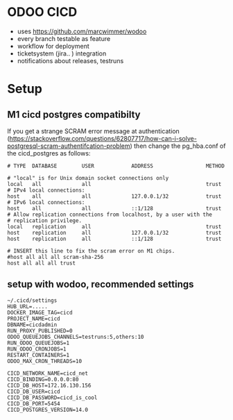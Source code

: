 # ODOO CICD

- uses https://github.com/marcwimmer/wodoo
- every branch testable as feature
- workflow for deployment
- ticketsystem (jira.. ) integration
- notifications about releases, testruns


# Setup
## M1 cicd postgres compatibilty

If you get a strange SCRAM error message at authentication (https://stackoverflow.com/questions/62807717/how-can-i-solve-postgresql-scram-authentifcation-problem) then change the pg_hba.conf of the cicd_postgres as
follows:

```
# TYPE  DATABASE        USER            ADDRESS                 METHOD

# "local" is for Unix domain socket connections only
local   all             all                                     trust
# IPv4 local connections:
host    all             all             127.0.0.1/32            trust
# IPv6 local connections:
host    all             all             ::1/128                 trust
# Allow replication connections from localhost, by a user with the
# replication privilege.
local   replication     all                                     trust
host    replication     all             127.0.0.1/32            trust
host    replication     all             ::1/128                 trust

# INSERT this line to fix the scram error on M1 chips.
#host all all all scram-sha-256
host all all all trust
```

## setup with wodoo, recommended settings

```
~/.cicd/settings
HUB_URL=.....
DOCKER_IMAGE_TAG=cicd
PROJECT_NAME=cicd
DBNAME=cicdadmin
RUN_PROXY_PUBLISHED=0
ODOO_QUEUEJOBS_CHANNELS=testruns:5,others:10
RUN_ODOO_QUEUEJOBS=1
RUN_ODOO_CRONJOBS=1
RESTART_CONTAINERS=1
ODOO_MAX_CRON_THREADS=10

CICD_NETWORK_NAME=cicd_net
CICD_BINDING=0.0.0.0:80
CICD_DB_HOST=172.16.130.156
CICD_DB_USER=cicd
CICD_DB_PASSWORD=cicd_is_cool
CICD_DB_PORT=5454
CICD_POSTGRES_VERSION=14.0
```